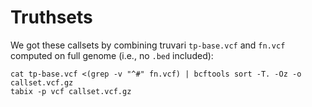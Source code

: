 # Truthsets
We got these callsets by combining truvari `tp-base.vcf` and `fn.vcf` computed on full genome (i.e., no `.bed` included):
```
cat tp-base.vcf <(grep -v "^#" fn.vcf) | bcftools sort -T. -Oz -o callset.vcf.gz
tabix -p vcf callset.vcf.gz
```
